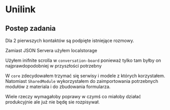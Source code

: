 # Unilink


## Postep zadania
  Dla 2 pierwszych kontaktów są podpięte istniejące rozmowy.

  Zamiast JSON Servera użyłem localstorage

  Użyłem inifnite scrolla w `conversation-board` ponieważ tylko tam byłby on najprawdopodobniej w przyszłości potrzebny

  W `core` zdecydowałem trzymać się serwisy i modele z których korzystałem. Natomiast `SharedModule` wykorzystałem do zaimportowania potrzebnych modułów z materiala i do zbudowania formularza.

  Wiele rzeczy wymagałoby poprawy w czymś co miałoby działać produkcyjnie ale już nie będę sie rozpisywał.
